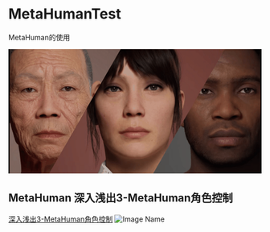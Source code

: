 # MetaHumanTest
MetaHuman的使用


![Image Name](Doc/MetaHuman_GB.png)

## MetaHuman 深入浅出3-MetaHuman角色控制
[深入浅出3-MetaHuman角色控制]( https://zhuanlan.zhihu.com/p/647983777)
![Image Name](Doc/MetaHuman_Effect.gif)